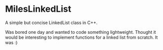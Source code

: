 # MilesLinkedList

A simple but concise LinkedList class in C++.

Was bored one day and wanted to code something lightweight. Thought it would be interesting to implement functions for a linked list from scratch. It was :)
